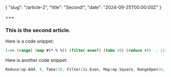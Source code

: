 {
    "slug": "/article-2",
    "title": "Second!",
    "date": "2024-09-25T00:00:00Z"
}

+++

### This is the second article.

Here is a code snippet:

```clojure
(->> (range) (map #(* % %)) (filter even?) (take 10) (reduce +))  ; 1140
```

Here is another code snippet:

```go
Reduce(op.Add, 0, Take(10, Filter(is.Even, Map(op.Square, RangeOpen(0, 1)))))  // 1140
```